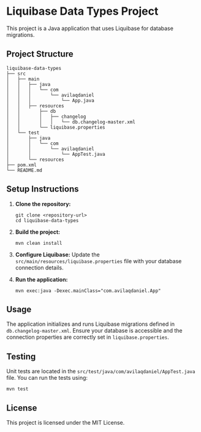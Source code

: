 # Liquibase Data Types Project

This project is a Java application that uses Liquibase for database migrations. 

## Project Structure

```
liquibase-data-types
├── src
│   ├── main
│   │   ├── java
│   │   │   └── com
│   │   │       └── avilaqdaniel
│   │   │           └── App.java
│   │   ├── resources
│   │       ├── db
│   │       │   ├── changelog
│   │       │   │   └── db.changelog-master.xml
│   │       └── liquibase.properties
│   └── test
│       ├── java
│       │   └── com
│       │       └── avilaqdaniel
│       │           └── AppTest.java
│       └── resources
├── pom.xml
└── README.md
```

## Setup Instructions

1. **Clone the repository:**
   ```
   git clone <repository-url>
   cd liquibase-data-types
   ```

2. **Build the project:**
   ```
   mvn clean install
   ```

3. **Configure Liquibase:**
   Update the `src/main/resources/liquibase.properties` file with your database connection details.

4. **Run the application:**
   ```
   mvn exec:java -Dexec.mainClass="com.avilaqdaniel.App"
   ```

## Usage

The application initializes and runs Liquibase migrations defined in `db.changelog-master.xml`. Ensure your database is accessible and the connection properties are correctly set in `liquibase.properties`.

## Testing

Unit tests are located in the `src/test/java/com/avilaqdaniel/AppTest.java` file. You can run the tests using:
```
mvn test
```

## License

This project is licensed under the MIT License.